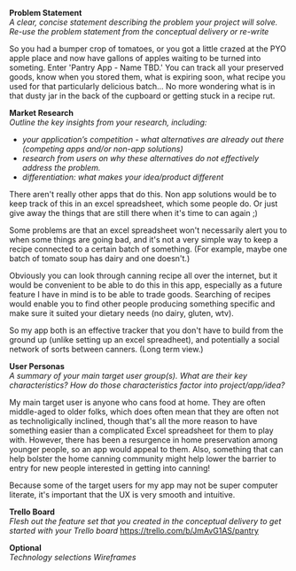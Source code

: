 **Problem Statement**  
*A clear, concise statement describing the problem your project will solve. Re-use 
the problem statement from the conceptual delivery or re-write*  

So you had a bumper crop of tomatoes, or you got a little crazed at the PYO apple place 
and now have gallons of apples waiting to be turned into someting. Enter 
'Pantry App - Name TBD.' You can track all your preserved goods, know when you stored 
them, what is expiring soon, what recipe you used for that particularly delicious batch... 
No more wondering what is in that dusty jar in the back of the cupboard or getting 
stuck in a recipe rut.  

**Market Research**  
*Outline the key insights from your research, including:*
- *your application’s competition - what alternatives are already out there 
(competing apps and/or non-app solutions)*
- *research from users on why these alternatives do not effectively address the problem.*
- *differentiation: what makes your idea/product different*

There aren't really other apps that do this. Non app solutions would be to keep track of this 
in an excel spreadsheet, which some people do. Or just give away the things that are still 
there when it's time to can again ;)

Some problems are that an excel spreadsheet won't necessarily alert you to when some things 
are going bad, and it's not a very simple way to keep a recipe connected to a certain batch 
of something. (For example, maybe one batch of tomato soup has dairy and one doesn't.) 

Obviously you can look through canning recipe all over the internet, but it would be 
convenient to be able to do this in this app, especially as a future feature I have in 
mind is to be able to trade goods. Searching of recipes would enable you to find other people 
producing something specific and make sure it suited your dietary needs (no dairy, gluten, wtv). 

So my app both is an effective tracker that you don't have to build from the ground 
up (unlike setting up an excel spreadheet), and potentially a social network of sorts 
between canners. (Long term view.)

**User Personas**  
*A summary of your main target user group(s). What are their key characteristics?* 
*How do those characteristics factor into project/app/idea?*

My main target user is anyone who cans food at home. They are often middle-aged to older 
folks, which does often mean that they are often not as technoligically inclined, though that's 
all the more reason to have something easier than a complicated Excel spreadsheet for them 
to play with. However, there has been a resurgence in home preservation among younger people, 
so an app would appeal to them. Also, something that can help bolster the home canning 
community might help lower the barrier to entry for new people interested in getting into 
canning! 

Because some of the target users for my app may not be super computer literate, it's 
important that the UX is very smooth and intuitive.

**Trello Board**  
*Flesh out the feature set that you created in the conceptual delivery to get started 
with your Trello board*
https://trello.com/b/JmAvG1AS/pantry

**Optional**  
*Technology selections*
*Wireframes*
